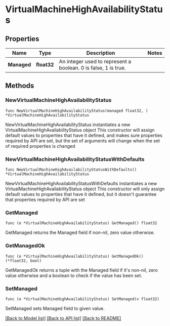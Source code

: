 # VirtualMachineHighAvailabilityStatus

## Properties

Name | Type | Description | Notes
------------ | ------------- | ------------- | -------------
**Managed** | **float32** | An integer used to represent a boolean. 0 is false, 1 is true. | 

## Methods

### NewVirtualMachineHighAvailabilityStatus

`func NewVirtualMachineHighAvailabilityStatus(managed float32, ) *VirtualMachineHighAvailabilityStatus`

NewVirtualMachineHighAvailabilityStatus instantiates a new VirtualMachineHighAvailabilityStatus object
This constructor will assign default values to properties that have it defined,
and makes sure properties required by API are set, but the set of arguments
will change when the set of required properties is changed

### NewVirtualMachineHighAvailabilityStatusWithDefaults

`func NewVirtualMachineHighAvailabilityStatusWithDefaults() *VirtualMachineHighAvailabilityStatus`

NewVirtualMachineHighAvailabilityStatusWithDefaults instantiates a new VirtualMachineHighAvailabilityStatus object
This constructor will only assign default values to properties that have it defined,
but it doesn't guarantee that properties required by API are set

### GetManaged

`func (o *VirtualMachineHighAvailabilityStatus) GetManaged() float32`

GetManaged returns the Managed field if non-nil, zero value otherwise.

### GetManagedOk

`func (o *VirtualMachineHighAvailabilityStatus) GetManagedOk() (*float32, bool)`

GetManagedOk returns a tuple with the Managed field if it's non-nil, zero value otherwise
and a boolean to check if the value has been set.

### SetManaged

`func (o *VirtualMachineHighAvailabilityStatus) SetManaged(v float32)`

SetManaged sets Managed field to given value.



[[Back to Model list]](../README.md#documentation-for-models) [[Back to API list]](../README.md#documentation-for-api-endpoints) [[Back to README]](../README.md)


